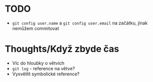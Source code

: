 # TODO
* `git config user.name` a `git config user.email` na začátku, jinak nemůžem commitovat

# Thoughts/Když zbyde čas
* Víc do hloubky o větvích
* `git log` - reference na větve?
* Vysvětlit symbolické reference?